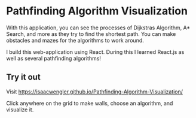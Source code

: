 # Pathfinding Algorithm Visualization

With this application, you can see the processes of Dijkstras Algorithm, A* Search, and more as they try to find the shortest path. You can make obstacles and mazes for the algorithms to work around.

I build this web-application using React. During this I learned React.js as well as several pathfinding algorithms!

## Try it out
Visit https://isaacwengler.github.io/Pathfinding-Algorithm-Visualization/

Click anywhere on the grid to make walls, choose an algorithm, and visualize it. 
